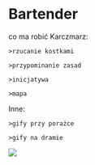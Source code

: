 # Bartender
co ma robić Karczmarz:

    >rzucanie kostkami
 
    >przypominanie zasad
 
    >inicjatywa
 
    >mapa
    
    
   Inne:


    >gify przy porażce

    >gify na dramie
    
    
    
   <a href="https://github.com/ScarletOne/Bartender"><img src="https://travis-ci.org/ScarletOne/Bartender.svg?branch=master" /></a>
    